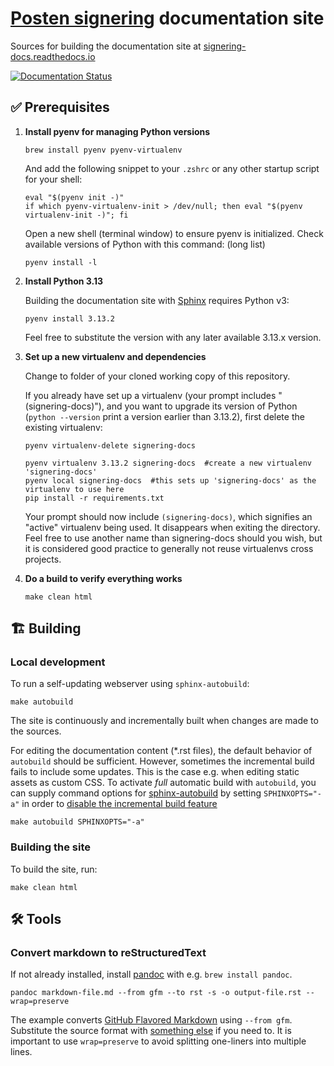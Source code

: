 # [Posten signering](https://signering.posten.no) documentation site

Sources for building the documentation site at [signering-docs.readthedocs.io](https://signering-docs.readthedocs.io)

[![Documentation Status](https://readthedocs.org/projects/signering-docs/badge/?version=latest)](https://signering-docs.readthedocs.io/en/latest/?badge=latest)

## ✅ Prerequisites

1. **Install pyenv for managing Python versions**

   ```shell
   brew install pyenv pyenv-virtualenv
   ```

   And add the following snippet to your `.zshrc` or any other startup script for your shell:

   ```shell
   eval "$(pyenv init -)"
   if which pyenv-virtualenv-init > /dev/null; then eval "$(pyenv virtualenv-init -)"; fi
   ```

   Open a new shell (terminal window) to ensure pyenv is initialized. Check available versions of Python with this command: (long list)

   ```shell
   pyenv install -l
   ```


2. **Install Python 3.13**

   Building the documentation site with [Sphinx](http://www.sphinx-doc.org) requires Python v3:

   ```shell
   pyenv install 3.13.2
   ```
   Feel free to substitute the version with any later available 3.13.x version.



3. **Set up a new virtualenv and dependencies**

   Change to folder of your cloned working copy of this repository.

   If you already have set up a virtualenv (your prompt includes "(signering-docs)"), and you want to upgrade its version of Python (`python --version` print a version earlier than 3.13.2), first delete the existing virtualenv:

   ```shell
   pyenv virtualenv-delete signering-docs
   ```

   ```shell
   pyenv virtualenv 3.13.2 signering-docs  #create a new virtualenv 'signering-docs'
   pyenv local signering-docs  #this sets up 'signering-docs' as the virtualenv to use here
   pip install -r requirements.txt
   ```
   Your prompt should now include `(signering-docs)`, which signifies an "active" virtualenv being used. It disappears when exiting the directory. Feel free to use another name than signering-docs should you wish, but it is considered good practice to generally not reuse virtualenvs cross projects.



4. **Do a build to verify everything works**
   ```shell
   make clean html
   ```


## 🏗 Building

### Local development

To run a self-updating webserver using `sphinx-autobuild`:
```shell
make autobuild
```

The site is continuously and incrementally built when changes are made to the sources.

For editing the documentation content (*.rst files), the default behavior of `autobuild` should be sufficient. However, sometimes the incremental build fails to include some updates. This is the case e.g. when editing static assets as custom CSS. To activate _full_ automatic build with `autobuild`, you can supply command options for [sphinx-autobuild](https://github.com/executablebooks/sphinx-autobuild) by setting `SPHINXOPTS="-a"` in order to [disable the incremental build feature](https://github.com/executablebooks/sphinx-autobuild#working-on-a-sphinx-html-theme)
```shell
make autobuild SPHINXOPTS="-a"
```





### Building the site

To build the site, run:

```shell
make clean html
```



## 🛠 Tools

### Convert markdown to reStructuredText

If not already installed, install [pandoc](https://pandoc.org/) with e.g. `brew install pandoc`.

```shell
pandoc markdown-file.md --from gfm --to rst -s -o output-file.rst --wrap=preserve
```

The example converts [GitHub Flavored Markdown](https://github.github.com/gfm/) using `--from gfm`. Substitute the source format with [something else](https://pandoc.org/MANUAL.html#option--from) if you need to. It is important to use `wrap=preserve` to avoid splitting one-liners into multiple lines.
